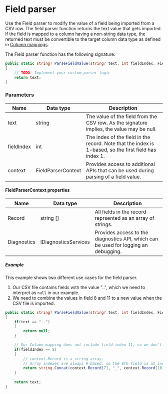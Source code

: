 # Field parser

Use the Field parser to modify the value of a field being imported from a CSV row. The field parser function returns the text value that gets imported. If the field is mapped to a column having a non-string data type, the returned text must be convertible to the target column data type as defined in [Column mappings](column-mapping.md).

The Field parser function has the following signature:

```csharp
public static string? ParseFieldValue(string? text, int fieldIndex, FieldParserContext context)
{
    // TODO: Implement your custom parser logic    
    return text;
}
```

### Parameters

| Name         | Data type     | Description                                                                                |
|--------------|---------------|--------------------------------------------------------------------------------------------|
| text         | string        | The value of the field from the CSV row. As the signature implies, the value may be null.  |
| fieldIndex   | int           | The index of the field in the record. Note that the index is 1-based, so the first field has index 1.|
| context      | FieldParserContext | Provides access to additional APIs that can be used during parsing of a field value.  |


#### FieldParserContext properties

| Name         | Data type              | Description                                                                         |
|--------------|------------------------|-------------------------------------------------------------------------------------|
| Record       | string []              | All fields in the record reprsented as an array of strings.                         |
| Diagnostics  | IDiagnosticsServices   | Provides access to the diagnostics API, which can be used for logging an debugging. |

##### Example

This example shows two different use cases for the field parser.  

1) Our CSV file contains fields with the value "..", which we need to interpret as `null` in our example.  
2) We need to combine the values in field 8 and 11 to a new value when the CSV file is imported.  

```csharp
public static string? ParseFieldValue(string? text, int fieldIndex, FieldParserContext context)
{
    if(text == "..")
    {
        return null;
    }

    // Our Column mapping does not include field index 11, so we don't have to handle that case.
    if(fieldIndex == 8) 
    {
        // context.Record is a string array. 
        // Array indexes are always 0-based, so the 8th field is at index 7 and the 11th field is at index 10 in the array.
        return string.Concat(context.Record[7], "_", context.Record[10]);
    }
    
    return text;
}
```
